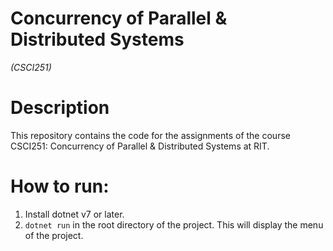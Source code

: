 # Concurrency of Parallel & Distributed Systems
*(CSCI251)*

# Description
This repository contains the code for the assignments of the course CSCI251: Concurrency of Parallel & Distributed Systems at RIT.

# How to run:
1. Install dotnet v7 or later.
2. `dotnet run` in the root directory of the project. This will display the menu of the project.
